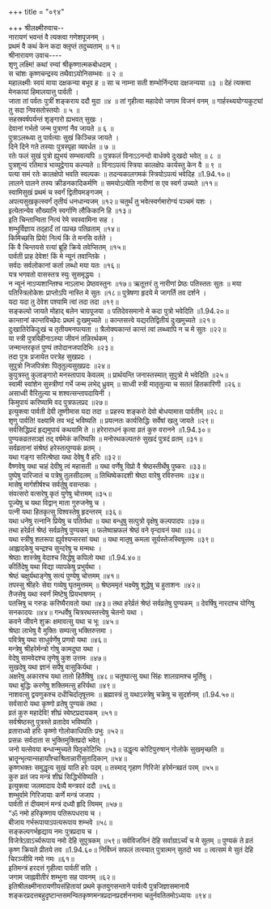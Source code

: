 +++
title = "०९४"

+++
श्रीलक्ष्मीरुवाच--  
नारायणं भवन्तं वै त्यक्त्वा गणेशपूजनम् ।  
प्रथमं वै कथं केन कदा क्लृप्तं तदुच्यताम् ॥ १॥  
श्रीनारायण उवाच----  
शृणु लक्ष्मि! कथां रम्यां श्रीकृष्णात्मकबोधदाम् ।  
स चांशः कृष्णचन्द्रस्य तथैवाऽयोनिसम्भवः ॥ २ ॥  
महालक्ष्मीः स्वयं माया दक्षकन्या बभूव ह ॥
सा च नाम्ना सती शम्भोर्निन्दया दक्षजन्यया ॥३ ॥
देहं त्यक्त्वा मेनकायां हिमालयात्तु पार्वती ।  
जाता तां पर्वतः पुत्रीं शङ्कराय ददौ मुदा ॥४ ॥
तां गृहीत्वा महादेवो जगाम विजनं वनम् ॥
गार्हस्थ्ययोग्यकुट्यां तु सदा निवसतोस्तयोः ॥ ५ ॥  
सहस्रवर्षपर्यन्तं शृङ्गारो ह्यभवत् सुखः ।  
देवानां गर्भतो जन्म पुत्राणां नैव जायते ॥ ६ ॥  
पुत्राऽलब्ध्या तु पार्वत्याः सुखं किञ्चिन्न जायते ।  
दिने दिने गते तस्याः पुत्रस्पृहा व्यवर्धत ॥ ७ ॥  
रतेः फलं सुखं पुत्रो ह्युभयं सम्भवत्यपि ॥
पुत्रफलं विनाऽऽनन्दो वार्धक्ये दुःखदो भवेत् ॥ ८ ॥  
पुत्रशून्यं रतिमात्रं भाव्युद्वेगाय कल्प्यते ॥
विनाऽपत्यं स्त्रिया कालक्षेपः कार्यस्तु केन वै ॥ ९ ॥  
पत्या समं रतेः कालक्षेपो भवति स्वल्पकः ॥
तदन्यकालगमकं स्त्रियोऽपत्यं भवेदिह ॥1.94.१०॥  
लालने पालने तस्य क्रीडनकादिकर्मणि ॥
समयोऽत्येति नारीणां स एव स्वर्ग उच्यते ॥११॥  
स्वामिसुखं प्रथमं च स्वर्गं द्वितीयमङ्गजम् ।  
अपत्यसुखकृत्स्वर्गं तृतीयं धनधान्यजम् ॥१२॥
चतुर्थं तु भवेत्स्वर्गमारोग्यं पञ्चमं यशः ।  
इत्येतान्येव सौख्यानि स्वर्गाणि लौकिकानि हि ॥१३॥  
इति चिन्तान्विता नित्यं रेमे स्वस्वामिना सह ।  
शम्भुर्विज्ञाय तद्हार्दं तां पप्रच्छ पतिव्रताम् ॥१४॥  
किमिच्छसि प्रिये! नित्यं किं ते मनसि वर्तते ।  
किं वै चिन्तयसे रत्यां ब्रूहि क्रिये तवेप्सितम् ॥१५॥  
पार्वती प्राह देवेश! किं मे न्यूनं तवान्तिके ।  
सर्वदः सर्वलोकानां कर्ता लब्धो मया यतः ॥१६॥  
यत्र भगवतो वासस्तत्र स्युः सुसमृद्धयः ।  
न न्यूनं नाऽप्यशान्तिश्च नाऽलाभः प्रेष्ठवस्तुनः ॥१७॥
ऋतूत्तरं तु नारीणां प्रेष्ठः पतिस्ततः सुतः ॥
मया पतिस्त्रिलोकेशः प्राप्तोऽपि नास्ति मे सुतः ॥१८॥
पुत्रेषणा हृदये मे जागर्ति तव दर्शने ।  
यदा यदा तु देवेश पश्यामि त्वां तदा तदा ॥१९॥  
सङ्कल्पो जायते मोहाद् बलेन चाग्रपूजया ॥
पतिदेवसमानो मे कदा पुत्रो भवेदिति ॥1.94.२०॥  
कान्तानां कान्तविच्छेदः प्रथमं दुःखमुच्यते ॥
कान्तसत्त्वे यद्यरतिद्वितीयं दुःखमुच्यते ॥२१॥  
दुःखातिरेकिदुःखं च तृतीयमनपत्यता ॥
त्रैलोक्यकान्तं कान्तं त्वां लब्ध्वापि न च मे सुतः ॥२२॥  
या स्त्री पुत्रविहीनाऽस्या जीवनं तन्निरर्थकम् ।  
जन्मान्तरकृतं पुण्यं तपोदानजपादिभिः ॥२३॥  
तदा पुत्रः प्रजायेत परत्रेह सुखप्रदः ।  
सुपुत्रो निजपित्रंशः पितृतुल्यसुखप्रदः ॥२४॥  
कुपुत्रस्तु कुलाङ्गारो मनस्तापाय केवलम् ॥
प्रार्थयन्ति जनास्तस्मात् सुपुत्रो मे भवेदिति ॥२५॥  
स्वामी स्वांशेन सुस्त्रीणां गर्भे जन्म लभेद् ध्रुवम् ॥
साध्वी स्त्री मातृतुल्या च सततं हितकारिणी ॥२६॥  
असाध्वी वैरितुल्या च शश्वत्सन्तापदायिनी ।  
किमुपायं करिष्यामि वद पुत्रफलप्रद ॥२७॥  
इत्युक्त्वा पार्वती देवी तूष्णीमास यदा तदा ॥
प्रहस्य शङ्करो देवो बोधयामास पार्वतीम् ॥२८॥  
शृणु पार्वति! वक्ष्यामि तव भद्रं भविष्यति ॥
प्रयत्नतः कार्यसिद्धिः सर्वेषां खलु जायते ॥२९॥  
सर्वसिद्धिप्रदं हृद्यमुपायं कथयामि ते ॥
हरेराराधनं कृत्वा व्रतं कुरु वरानने ॥1.94.३०॥  
पुण्यकव्रतसञ्ज्ञं तद् वर्षमेकं करिष्यसि ॥
मनोरथकल्पतरुं सुखदं पुत्रदं व्रतम् ॥३१॥  
सर्वव्रतानां संश्रेष्ठं हरेस्तत्पुण्यकं व्रतम् ।  
यथा गङ्गा सरित्श्रेष्ठा यथा देवेषु वै हरिः ॥३२॥  
वैष्णवेषु यथा चाहं देवीषु त्वं महासती ॥
यथा वर्णेषु विप्रो वै श्रेष्ठस्तीर्थेषु पुष्करः ॥३३॥  
पुष्पेषु पारिजातं च पत्रेषु तुलसीदलम् ॥
तिथिष्वेकादशी श्रेष्ठा वारेषु रविरुत्तमः ॥३४॥  
मासेषु मार्गशीर्षश्च सर्वर्तुषु वसन्तकः ।  
संवत्सरो वत्सरेषु कृतं युगेषु चोत्तमम् ॥३५॥  
पूज्येषु च यथा विद्वान् माता गुरुजनेषु च ।  
पत्नी यथा हितकृत्सु विश्वस्तेषु हृदन्तरम् ॥३६॥  
यथा धनेषु रत्नानि प्रियेषु च पतिर्यथा ॥
यथा बन्धुषु सत्पुत्रो वृक्षेषु कल्पपादपः ॥३७॥  
तथा हरेर्व्रतं श्रेष्ठं सर्वव्रतेषु पुण्यकम् ॥
फलेष्वाम्रफलं श्रेष्ठं वने वृन्दावनं यथा ॥३८॥  
यथा स्त्रीषु शतरूपा ह्युर्वश्यप्सरसां यथा ॥
यथा मातृषु कमला सूर्यस्तेजस्विषूत्तमः ॥३९॥  
आह्लादकेषु चन्द्रश्च सुन्दरेषु च मन्मथः ।  
श्रेष्ठाः शास्त्रेषु वेदाश्च सिद्धेषु कपिलो यथा ॥1.94.४०॥  
कीर्तिदेषु यथा विद्या व्यापकेषु प्रभुर्यथा ।  
श्रेष्ठं चक्षुर्यथाङ्गेषु सत्यं पुण्येषु चोत्तमम् ॥४१॥  
तपस्सु श्रीहरेः सेवा गव्येषु घृतमुत्तमम् ॥
श्रेष्ठममृतं भक्ष्येषु शुद्धेषु च हुताशनः ॥४२॥  
तैजसेषु यथा स्वर्णं मिष्टेषु प्रियभाषणम् ।  
पतत्त्रिषु च गरुडः करिष्यैरावतो यथा ॥४३॥
तथा हरेर्व्रतं श्रेष्ठं सर्वव्रतेषु पुण्यकम् ॥
देवर्षिषु नारदश्च योगिषु सनकादयः ॥४४॥
गन्धर्वेषु चित्ररथस्तत्त्वेषु चेतनो यथा ।  
कवने जीवने शुक्रः क्षमावत्सु यथा च भूः ॥४५॥  
श्रेष्ठा लाभेषु वै मुक्तिः सम्पत्सु भक्तिरुत्तमा ।  
पवित्रेषु यथा साधुर्वर्णेषु प्रणवो यथा ॥४६॥  
मन्त्रेषु श्रीहरेर्मन्त्रो गोषु कामदुघा यथा ।  
वेदेषु सामवेदश्च तृणेषु कुश उत्तमः ॥४७॥  
सुखदेषु यथा ज्ञानं सर्पेषु वासुकिर्यथा ।  
अक्षरेषु अकारश्च यथा तातो हितैषिषु ॥४८॥
चतुष्पात्सु यथा सिंहः शालग्रामश्च मूर्तिषु ।  
यथा बुद्धिः करणेषु शक्तिमत्सु हरिर्यथा ॥४९॥  
नाशवत्सु द्वयणुकश्च दधीचिर्दातृषूत्तमः ॥
ब्रह्मास्त्रं तु यथाऽस्त्रेषु चक्रेषु च सुदर्शनम् ॥1.94.५०॥  
सर्वसारो यथा कृष्णो व्रतेषु पुण्यकं तथा ।  
व्रतं कुरु महादेवि! शीघ्रं स्वेष्टप्रदायकम् ॥५१॥  
सर्वश्रेष्ठस्तु पुत्रस्ते व्रतादेव भविष्यति ।  
व्रताराध्यो हरिः कृष्णो गोलोकाधिपतिः प्रभुः ॥५२॥  
प्रसन्नः सर्वदाता स भुक्तिमुक्तिप्रदो भवेत् ।  
जनो यत्सेवया बन्धान्मुच्यते पितृकोटिभिः ॥५३॥
उद्धृत्य कोटिपुरुषान् गोलोके सुखमृच्छति ॥
भ्रातॄन्भृत्यान्सहायाँश्चाश्रितान्नारीसुतादिकान् ॥५४॥  
कृष्णभक्तः समुद्धृत्य सुखं याति हरेः पदम् ॥
तस्माद् गृहाण गिरिजे! हरेर्मन्त्रव्रतं परम् ॥५५॥  
कुरु व्रतं जप मन्त्रं शीघ्रं सिद्धिर्भविष्यति ।  
इत्युक्त्वा जलमादाय देव्यै मन्त्रवरं ददौ ॥५६॥  
शम्भुर्वामे गिरिजायाः कर्णे मन्त्रं जजाप ।  
पार्वती तं दीयमानं मन्त्रं दध्यौ हृदि त्विमम् ॥५७॥  
“ॐ नमो हरिकृष्णाय पतिरूपधराय च ।  
बीजाय गर्भरूपायाऽपत्यरूपाय शम्भवे ॥५८॥  
सङ्कल्पगर्भहृद्याय नमः पुत्रप्रदाय च ।  
विजेत्रेऽग्राऽर्च्यरूपाय नमो देहि सुपुत्रकम् ॥५९॥
सर्वविजयिनं देहि सर्वाग्राऽर्च्यं च मे सुतम् ॥
पुण्यकं ते व्रतं कृष्ण क्रियते प्रीतये तव ॥1.94.६०॥
निर्विघ्नं सफलं तत्स्यात् पुत्रात्मन् सुतदो भव ॥
त्वत्समं मे सुतं देहि चिरञ्जीवि नमो नमः ॥६१॥  
इतिमन्त्रं हरदत्तं गृहीत्वा पार्वतीं सति ।  
जगाम जाह्नवीतीरं शम्भुना सह पावनम् ॥६२॥  
इतिश्रीलक्ष्मीनारायणीयसंहितायां प्रथमे कृतयुगसन्ताने पार्वत्यै पुत्रजिज्ञासमानायै शङ्करप्रदत्तबहुदृष्टान्तसमन्वितकृष्णमन्त्रप्रदानप्रदर्शननामा चतुर्नवतितमोऽध्यायः ॥९४॥  
    
